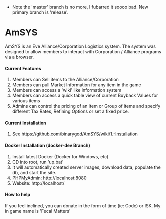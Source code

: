 * Note the 'master' branch is no more, I fubarred it soooo bad.  New primary branch is 'release'.

AmSYS
=====
AmSYS is an Eve Alliance/Corporation Logistics system.  The system was designed to allow members to interact with 
Corporation / Alliance programs via a browser.

#### Current Features

1. Members can Sell items to the Alliance/Corporation
2. Members can pull Market Information for any item in the game
3. Members can access a 'wiki' like information system
4. Members can access a quick table view of current Buyback Values for various items
5. Admins can control the pricing of an Item or Group of items and specify different Tax Rates, Refining Options or set
a fixed price.

#### Current Installation

1. See https://github.com/binarygod/AmSYS/wiki/1.-Installation

#### Docker Installation (docker-dev Branch)
1. Install latest Docker (Docker for Windows, etc)
2. CD into root, run 'up.bat'
3. It will automatically created server images, download data, populate the db, and start the site.
4. PHPMyAdmin: http://localhost:8080
5. Website: http://localhost/


#### How to help
If you feel inclined, you can donate in the form of time (ie: Code) or ISK.  My in game name is 'Fecal Matters'
